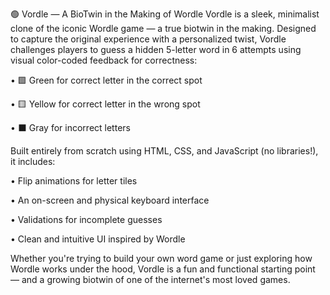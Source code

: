 🟢 Vordle — A BioTwin in the Making of Wordle
Vordle is a sleek, minimalist clone of the iconic Wordle game — a true biotwin in the making. Designed to capture the original experience with a personalized twist, Vordle challenges players to guess a hidden 5-letter word in 6 attempts using visual color-coded feedback for correctness:

• 🟩 Green for correct letter in the correct spot

• 🟨 Yellow for correct letter in the wrong spot

• ⬛ Gray for incorrect letters

Built entirely from scratch using HTML, CSS, and JavaScript (no libraries!), it includes:

• Flip animations for letter tiles

• An on-screen and physical keyboard interface

• Validations for incomplete guesses

• Clean and intuitive UI inspired by Wordle

Whether you're trying to build your own word game or just exploring how Wordle works under the hood, Vordle is a fun and functional starting point — and a growing biotwin of one of the internet's most loved games.
